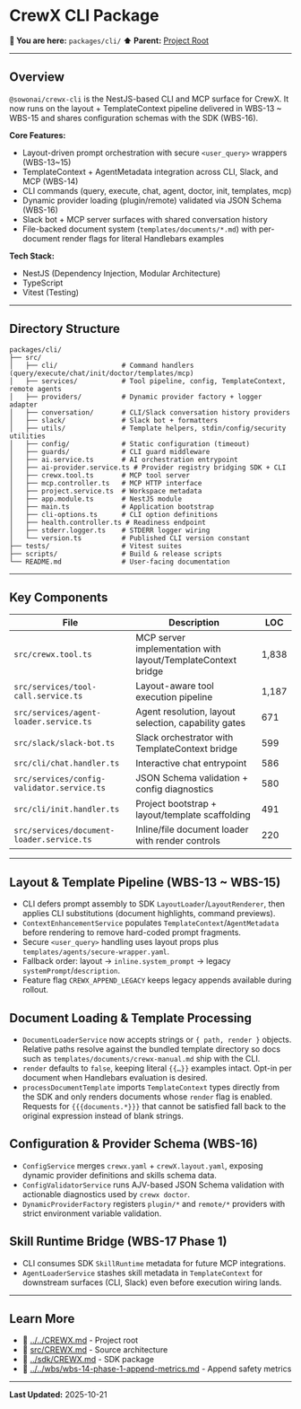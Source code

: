 # CrewX CLI Package

**📍 You are here:** `packages/cli/`
**⬆️ Parent:** [Project Root](../../CREWX.md)

---

## Overview

`@sowonai/crewx-cli` is the NestJS-based CLI and MCP surface for CrewX. It now
runs on the layout + TemplateContext pipeline delivered in WBS-13 ~ WBS-15 and
shares configuration schemas with the SDK (WBS-16).

**Core Features:**
- Layout-driven prompt orchestration with secure `<user_query>` wrappers (WBS-13~15)
- TemplateContext + AgentMetadata integration across CLI, Slack, and MCP (WBS-14)
- CLI commands (query, execute, chat, agent, doctor, init, templates, mcp)
- Dynamic provider loading (plugin/remote) validated via JSON Schema (WBS-16)
- Slack bot + MCP server surfaces with shared conversation history
- File-backed document system (`templates/documents/*.md`) with per-document
  render flags for literal Handlebars examples

**Tech Stack:**
- NestJS (Dependency Injection, Modular Architecture)
- TypeScript
- Vitest (Testing)

---

## Directory Structure

```
packages/cli/
├── src/
│   ├── cli/                # Command handlers (query/execute/chat/init/doctor/templates/mcp)
│   ├── services/           # Tool pipeline, config, TemplateContext, remote agents
│   ├── providers/          # Dynamic provider factory + logger adapter
│   ├── conversation/       # CLI/Slack conversation history providers
│   ├── slack/              # Slack bot + formatters
│   ├── utils/              # Template helpers, stdin/config/security utilities
│   ├── config/             # Static configuration (timeout)
│   ├── guards/             # CLI guard middleware
│   ├── ai.service.ts       # AI orchestration entrypoint
│   ├── ai-provider.service.ts # Provider registry bridging SDK + CLI
│   ├── crewx.tool.ts       # MCP tool server
│   ├── mcp.controller.ts   # MCP HTTP interface
│   ├── project.service.ts  # Workspace metadata
│   ├── app.module.ts       # NestJS module
│   ├── main.ts             # Application bootstrap
│   ├── cli-options.ts      # CLI option definitions
│   ├── health.controller.ts # Readiness endpoint
│   ├── stderr.logger.ts    # STDERR logger wiring
│   └── version.ts          # Published CLI version constant
├── tests/                  # Vitest suites
├── scripts/                # Build & release scripts
└── README.md               # User-facing documentation
```

---

## Key Components

| File | Description | LOC |
|------|-------------|-----|
| `src/crewx.tool.ts` | MCP server implementation with layout/TemplateContext bridge | 1,838 |
| `src/services/tool-call.service.ts` | Layout-aware tool execution pipeline | 1,187 |
| `src/services/agent-loader.service.ts` | Agent resolution, layout selection, capability gates | 671 |
| `src/slack/slack-bot.ts` | Slack orchestrator with TemplateContext bridge | 599 |
| `src/cli/chat.handler.ts` | Interactive chat entrypoint | 586 |
| `src/services/config-validator.service.ts` | JSON Schema validation + config diagnostics | 580 |
| `src/cli/init.handler.ts` | Project bootstrap + layout/template scaffolding | 491 |
| `src/services/document-loader.service.ts` | Inline/file document loader with render controls | 220 |

---

## Layout & Template Pipeline (WBS-13 ~ WBS-15)

- CLI defers prompt assembly to SDK `LayoutLoader`/`LayoutRenderer`, then applies
  CLI substitutions (document highlights, command previews).
- `ContextEnhancementService` populates `TemplateContext`/`AgentMetadata` before
  rendering to remove hard-coded prompt fragments.
- Secure `<user_query>` handling uses layout props plus `templates/agents/secure-wrapper.yaml`.
- Fallback order: layout → `inline.system_prompt` → legacy `systemPrompt`/`description`.
- Feature flag `CREWX_APPEND_LEGACY` keeps legacy appends available during rollout.

## Document Loading & Template Processing

- `DocumentLoaderService` now accepts strings or `{ path, render }` objects. Relative
  paths resolve against the bundled template directory so docs such as
  `templates/documents/crewx-manual.md` ship with the CLI.
- `render` defaults to `false`, keeping literal `{{…}}` examples intact. Opt-in per
  document when Handlebars evaluation is desired.
- `processDocumentTemplate` imports `TemplateContext` types directly from the SDK and
  only renders documents whose `render` flag is enabled. Requests for `{{{documents.*}}}`
  that cannot be satisfied fall back to the original expression instead of blank strings.

## Configuration & Provider Schema (WBS-16)

- `ConfigService` merges `crewx.yaml` + `crewX.layout.yaml`, exposing dynamic
  provider definitions and skills schema data.
- `ConfigValidatorService` runs AJV-based JSON Schema validation with actionable
  diagnostics used by `crewx doctor`.
- `DynamicProviderFactory` registers `plugin/*` and `remote/*` providers with
  strict environment variable validation.

## Skill Runtime Bridge (WBS-17 Phase 1)

- CLI consumes SDK `SkillRuntime` metadata for future MCP integrations.
- `AgentLoaderService` stashes skill metadata in `TemplateContext` for downstream
  surfaces (CLI, Slack) even before execution wiring lands.

---

## Learn More

- 🔗 [../../CREWX.md](../../CREWX.md) - Project root
- 🔗 [src/CREWX.md](src/CREWX.md) - Source architecture
- 🔗 [../sdk/CREWX.md](../sdk/CREWX.md) - SDK package
- 🔗 [../../wbs/wbs-14-phase-1-append-metrics.md](../../wbs/wbs-14-phase-1-append-metrics.md) - Append safety metrics

---

**Last Updated:** 2025-10-21
